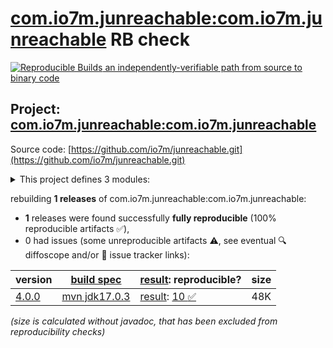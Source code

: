 [com.io7m.junreachable:com.io7m.junreachable](https://central.sonatype.com/artifact/com.io7m.junreachable/com.io7m.junreachable/versions) RB check
=======

[![Reproducible Builds](https://reproducible-builds.org/images/logos/rb.svg) an independently-verifiable path from source to binary code](https://reproducible-builds.org/)

## Project: [com.io7m.junreachable:com.io7m.junreachable](https://central.sonatype.com/artifact/com.io7m.junreachable/com.io7m.junreachable/versions)

Source code: [https://github.com/io7m/junreachable.git](https://github.com/io7m/junreachable.git)

<details><summary>This project defines 3 modules:</summary>

* [com.io7m.junreachable:com.io7m.junreachable](https://central.sonatype.com/artifact/com.io7m.junreachable/com.io7m.junreachable/4.0.0)
* [com.io7m.junreachable:com.io7m.junreachable.core](https://central.sonatype.com/artifact/com.io7m.junreachable/com.io7m.junreachable.core/4.0.0)
* [com.io7m.junreachable:com.io7m.junreachable.documentation](https://central.sonatype.com/artifact/com.io7m.junreachable/com.io7m.junreachable.documentation/4.0.0)
</details>

rebuilding **1 releases** of com.io7m.junreachable:com.io7m.junreachable:
- **1** releases were found successfully **fully reproducible** (100% reproducible artifacts :white_check_mark:),
- 0 had issues (some unreproducible artifacts :warning:, see eventual :mag: diffoscope and/or :memo: issue tracker links):

| version | [build spec](/BUILDSPEC.md) | [result](https://reproducible-builds.org/docs/jvm/): reproducible? | size |
| -- | --------- | ------ | -- |
| [4.0.0](https://central.sonatype.com/artifact/com.io7m.junreachable/com.io7m.junreachable/4.0.0/pom) | [mvn jdk17.0.3](com.io7m.junreachable-4.0.0.buildspec) | [result](com.io7m.junreachable-4.0.0.buildinfo): [10 :white_check_mark: ](com.io7m.junreachable-4.0.0.buildcompare) | 48K |

<i>(size is calculated without javadoc, that has been excluded from reproducibility checks)</i>
